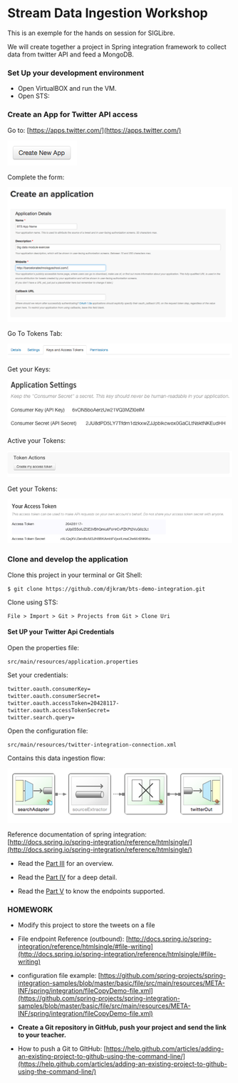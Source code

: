 # Stream Data Ingestion Workshop

This is an exemple for the hands on session for SIGLibre.

We will create together a project in Spring integration framework to collect data from twitter API and feed a MongoDB.


### Set Up your development environment

 - Open VirtualBOX and run the VM.
 - Open STS: 
 

### Create an App for Twitter API access

Go to: [https://apps.twitter.com/](https://apps.twitter.com/)

![Create Twitter API App](img/app_twitter_1.png)

Complete the form:

![Create Twitter API App](img/app_twitter_2.png)

Go To Tokens Tab:

![Create Twitter API App](img/app_twitter_2_2.png)

Get your Keys:

![Create Twitter API App](img/app_twitter_4.png)

Active your Tokens:

![Create Twitter API App](img/app_twitter_3.png)

Get your Tokens:

![Create Twitter API App](img/app_twitter_5.png)

### Clone and develop the application

Clone this project in your terminal or Git Shell:

	$ git clone https://github.com/djkram/bts-demo-integration.git

Clone using STS:

	File > Import > Git > Projects from Git > Clone Uri
	
#### Set UP your Twitter Api Credentials

Open the properties file: 

	src/main/resources/application.properties

Set your credentials:

	twitter.oauth.consumerKey=
	twitter.oauth.consumerSecret=
	twitter.oauth.accessToken=20428117-
	twitter.oauth.accessTokenSecret=
	twitter.search.query=

Open the configuration file: 

	src/main/resources/twitter-integration-connection.xml

Contains this data ingestion flow:

![Spring integration flow](img/flow-si.png)

Reference documentation of spring integration: [http://docs.spring.io/spring-integration/reference/htmlsingle/](http://docs.spring.io/spring-integration/reference/htmlsingle/)

- Read the [Part III](http://docs.spring.io/spring-integration/reference/htmlsingle/#spring-integration-introduction) for an overview.

- Read the [Part IV](http://docs.spring.io/spring-integration/reference/htmlsingle/#spring-integration-core-messaging) for a deep detail.

- Read the [Part V](http://docs.spring.io/spring-integration/reference/htmlsingle/#spring-integration-endpoints) to know the endpoints supported.

### HOMEWORK

- Modify this project to store the tweets on a file

- File endpoint Reference (outbound): [http://docs.spring.io/spring-integration/reference/htmlsingle/#file-writing](http://docs.spring.io/spring-integration/reference/htmlsingle/#file-writing)

- configuration file example: [https://github.com/spring-projects/spring-integration-samples/blob/master/basic/file/src/main/resources/META-INF/spring/integration/fileCopyDemo-file.xml](https://github.com/spring-projects/spring-integration-samples/blob/master/basic/file/src/main/resources/META-INF/spring/integration/fileCopyDemo-file.xml)

- **Create a Git repository in GitHub, push your project and send the link to your teacher.**

- How to push a Git to GItHub: [https://help.github.com/articles/adding-an-existing-project-to-github-using-the-command-line/](https://help.github.com/articles/adding-an-existing-project-to-github-using-the-command-line/)